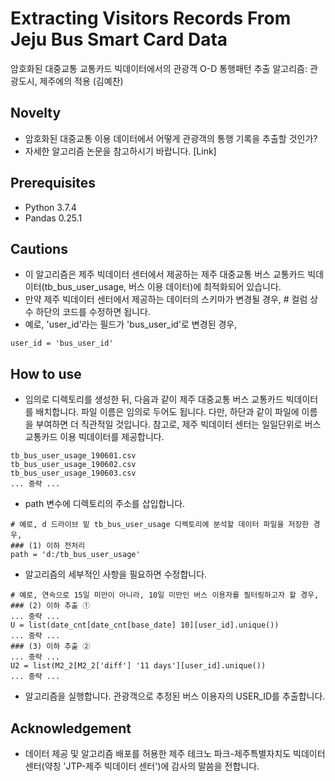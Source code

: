 # Extracting Visitors Records From Jeju Bus Smart Card Data
암호화된 대중교통 교통카드 빅데이터에서의 관광객 O-D 통행패턴 추출 알고리즘: 관광도시, 제주에의 적용 (김예찬)

## Novelty
- 암호화된 대중교통 이용 데이터에서 어떻게 관광객의 통행 기록을 추출할 것인가?
- 자세한 알고리즘 논문을 참고하시기 바랍니다. [Link]

## Prerequisites
- Python 3.7.4
- Pandas 0.25.1

## Cautions
- 이 알고리즘은 제주 빅데이터 센터에서 제공하는 제주 대중교통 버스 교통카드 빅데이터(tb_bus_user_usage, 버스 이용 데이터)에 최적화되어 있습니다.
- 만약 제주 빅데이터 센터에서 제공하는 데이터의 스키마가 변경될 경우, # 컬럼 상수 하단의 코드를 수정하면 됩니다.
- 예로, 'user_id'라는 필드가 'bus_user_id'로 변경된 경우, 
~~~
user_id = 'bus_user_id'
~~~

## How to use
- 임의로 디렉토리를 생성한 뒤, 다음과 같이 제주 대중교통 버스 교통카드 빅데이터를 배치합니다. 파일 이름은 임의로 두어도 됩니다. 다만, 하단과 같이 파일에 이름을 부여하면 더 직관적일 것입니다. 참고로, 제주 빅데이터 센터는 일일단위로 버스 교통카드 이용 빅데이터를 제공합니다.
~~~
tb_bus_user_usage_190601.csv
tb_bus_user_usage_190602.csv
tb_bus_user_usage_190603.csv
... 중략 ...
~~~
- path 변수에 디렉토리의 주소를 삽입합니다.
~~~
# 예로, d 드라이브 밑 tb_bus_user_usage 디렉토리에 분석할 데이터 파일을 저장한 경우,
### (1) 이하 전처리
path = 'd:/tb_bus_user_usage'
~~~
- 알고리즘의 세부적인 사항을 필요하면 수정합니다.
~~~
# 예로, 연속으로 15일 미만이 아니라, 10일 미만인 버스 이용자를 필터링하고자 할 경우,
### (2) 이하 추출 ①
... 중략 ...
U = list(date_cnt[date_cnt[base_date] 10][user_id].unique())
... 중략 ...
### (3) 이하 추출 ②
... 중략 ...
U2 = list(M2_2[M2_2['diff'] '11 days'][user_id].unique()) 
... 중략 ...
~~~
- 알고리즘을 실행합니다. 관광객으로 추정된 버스 이용자의 USER_ID를 추출합니다.

## Acknowledgement
- 데이터 제공 및 알고리즘 배포를 허용한 제주 테크노 파크-제주특별자치도 빅데이터 센터(약칭 'JTP-제주 빅데이터 센터')에 감사의 말씀을 전합니다.

